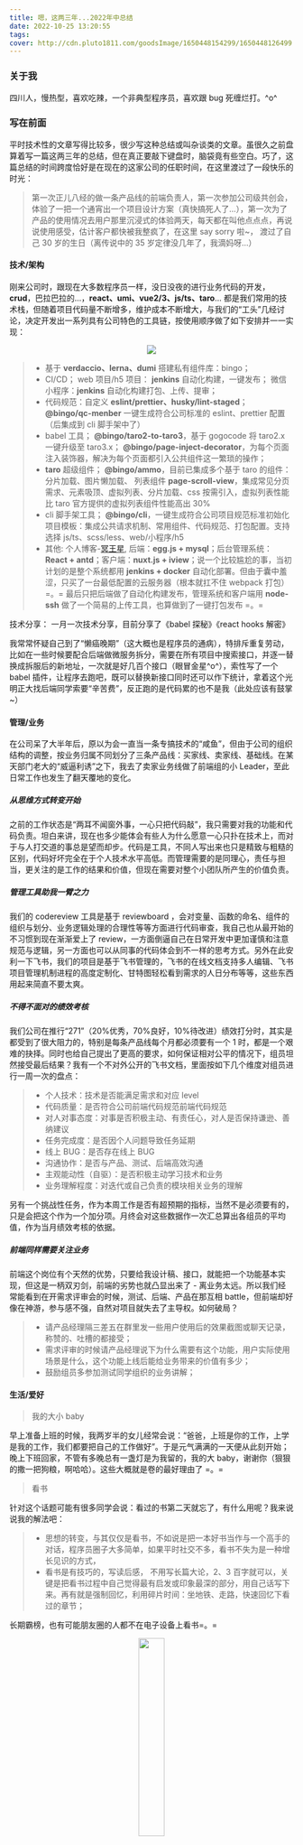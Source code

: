 ```yaml
---
title: 嗯，这两三年...2022年中总结
date: 2022-10-25 13:20:55
tags:
cover: http://cdn.pluto1811.com/goodsImage/1650448154299/1650448126499.jpg
---
```


### 关于我

四川人，慢热型，喜欢吃辣，一个非典型程序员，喜欢跟 bug 死缠烂打。^o^

### 写在前面

平时技术性的文章写得比较多，很少写这种总结或叫杂谈类的文章。虽很久之前盘算着写一篇这两三年的总结，但在真正要敲下键盘时，脑袋竟有些空白。巧了，这篇总结的时间跨度恰好是在现在的这家公司的任职时间，在这里渡过了一段快乐的时光：

> 第一次正儿八经的做一条产品线的前端负责人，第一次参加公司级共创会，体验了一把一个通宵出一个项目设计方案（真快搞死人了...），第一次为了产品的使用情况去用户那里沉浸式的体验两天，每天都在叫他点点点，再说说使用感受，估计客户都快被我整疯了，在这里 say sorry 啦~， 渡过了自己 30 岁的生日（离传说中的 35 岁定律没几年了，我滴妈呀...）

#### 技术/架构

刚来公司时，跟现在大多数程序员一样，没日没夜的进行业务代码的开发，**crud**，巴拉巴拉的...，**react、umi、vue2/3、js/ts、taro**... 都是我们常用的技术栈，但随着项目代码量不断增多，维护成本不断增大，与我们的“工头”几经讨论，决定开发出一系列具有公司特色的工具链，按使用顺序做了如下安排并一一实现：

<center>
    <img src="http://cdn.pluto1811.com/forEditor/1651057765295/1651057748136.jpg" >
</center>

> - 基于 **verdaccio、lerna、dumi** 搭建私有组件库：bingo；
> - CI/CD；
>   web 项目/h5 项目： **jenkins** 自动化构建，一键发布；
>   微信小程序：**jenkins** 自动化构建打包、上传、提审；
> - 代码规范：自定义 **eslint/prettier、husky/lint-staged**；
>   **@bingo/qc-menber** 一键生成符合公司标准的 eslint、prettier 配置（后集成到 cli 脚手架中了）
> - babel 工具；
>   **@bingo/taro2-to-taro3**，基于 gogocode 将 taro2.x 一键升级至 taro3.x；
>   **@bingo/page-inject-decorator**，为每个页面注入装饰器，解决为每个页面都引入公共组件这一繁琐的操作；
> - **taro** 超级组件；
>   **@bingo/ammo**，目前已集成多个基于 taro 的组件：分片加载、图片懒加载、
>   列表组件 **page-scroll-view**，集成常见分页需求、元素吸顶、虚拟列表、分片加载、css 按需引入，虚拟列表性能比 taro 官方提供的虚拟列表组件性能高出 30%
> - cli 脚手架工具；
>   **@bingo/cli**，一键生成符合公司项目规范标准初始化项目模板：集成公共请求机制、常用组件、代码规范、打包配置。支持选择 js/ts、scss/less、web/小程序/h5
> - 其他:
>   个人博客-[冥王星](http://pluto1811.com/), 后端：**egg.js + mysql**；后台管理系统：**React + antd**；客户端：**nuxt.js + iview**；说一个比较尴尬的事，当初计划的是整个系统都用 **jenkins + docker** 自动化部署。但由于囊中羞涩，只买了一台最低配置的云服务器（根本就扛不住 webpack 打包）=。= 最后只把后端做了自动化构建发布，管理系统和客户端用 **node-ssh** 做了一个简易的上传工具，也算做到了一键打包发布 =。=

技术分享：
一月一次技术分享，目前分享了《babel 探秘》《react hooks 解密》

我常常怀疑自己到了“懒癌晚期”（这大概也是程序员的通病），特排斥重复劳动，比如在一些时候要配合后端做微服务拆分，需要在所有项目中搜索接口，并逐一替换成拆服后的新地址，一次就是好几百个接口（眼冒金星^o^），索性写了一个 babel 插件，让程序去跑吧，既可以替换新接口同时还可以作下统计，拿着这个光明正大找后端同学索要“辛苦费”，反正跑的是代码累的也不是我（此处应该有鼓掌~）

#### 管理/业务

在公司呆了大半年后，原以为会一直当一条专搞技术的“咸鱼”，但由于公司的组织结构的调整，按业务归属不同划分了三条产品线：买家线、卖家线、基础线。在某天部门老大的“威逼利诱”之下，我去了卖家业务线做了前端组的小 Leader，至此日常工作也发生了翻天覆地的变化。

##### 从思维方式转变开始

之前的工作状态是“两耳不闻窗外事，一心只把代码敲”，我只需要对我的功能和代码负责。坦白来讲，现在也多少能体会有些人为什么愿意一心只扑在技术上，而对于与人打交道的事总是望而却步。代码是工具，不同人写出来也只是精致与粗糙的区别，代码好坏完全在于个人技术水平高低。而管理需要的是同理心，责任与担当，更关注的是工作的结果和价值，但现在需要对整个小团队所产生的价值负责。

##### 管理工具助我一臂之力

我们的 codereview 工具是基于 reviewboard ，会对变量、函数的命名、组件的组织与划分、业务逻辑处理的合理性等等方面进行代码审查，我自己也从最开始的不习惯到现在渐渐爱上了 review，一方面倒逼自己在日常开发中更加谨慎和注意规范与逻辑，另一方面也可以从同事的代码体会到不一样的思考方式。另外在此安利一下飞书，我们的项目是基于飞书管理的，飞书的在线文档支持多人编辑、飞书项目管理机制进程的高度定制化、甘特图轻松看到需求的人日分布等等，这些东西用起来简直不要太爽。

##### 不得不面对的绩效考核

我们公司在推行“271”（20%优秀，70%良好，10%待改进）绩效打分时，其实是都受到了很大阻力的，特别是每条产品线每个月都必须要有一个 1 时，都是一个艰难的抉择。同时也给自己提出了更高的要求，如何保证相对公平的情况下，组员坦然接受最后结果？我有一个不对外公开的飞书文档，里面按如下几个维度对组员进行一周一次的盘点：

> - 个人技术：技术是否能满足需求和对应 level
> - 代码质量：是否符合公司前端代码规范前端代码规范
> - 对人对事态度：对事是否积极主动、有责任心，对人是否保持谦逊、善纳建议
> - 任务完成度：是否因个人问题导致任务延期
> - 线上 BUG：是否存在线上 BUG
> - 沟通协作：是否与产品、测试、后端高效沟通
> - 主观能动性（自驱）：是否积极主动学习技术和业务
> - 业务理解程度：对迭代或自己负责的模块相关业务的理解

另有一个挑战性任务，作为本周工作是否有超预期的指标，当然不是必须要有的，只是会把这个作为一个加分项。月终会对这些数据作一次汇总算出各组员的平均值，作为当月绩效考核的依据。

##### 前端同样需要关注业务

前端这个岗位有个天然的优势，只要给我设计稿、接口，就能把一个功能基本实现，但这是一柄双刃剑，前端的劣势也就凸显出来了 - 离业务太远。所以我们经常能看到在开需求评审会的时候，测试、后端、产品在那互相 battle，但前端却好像在神游，参与感不强，自然对项目就失去了主导权。如何破局？

> - 请产品经理隔三差五在群里发一些用户使用后的效果截图或聊天记录，称赞的、吐槽的都接受；
> - 需求评审的时候请产品经理说下为什么需要有这个功能，用户实际使用场景是什么，这个功能上线后能给业务带来的价值有多少；
> - 鼓励组员多参加测试同学组织的业务讲解；

#### 生活/爱好

> 我的大小 baby

早上准备上班的时候，我两岁半的女儿经常会说：“爸爸，上班是你的工作，上学是我的工作，我们都要把自己的工作做好”。于是元气满满的一天便从此刻开始；
晚上下班回家，不管有多晚总有一盏灯是为我留的，我的大 baby，谢谢你（狠狠的撒一把狗粮，啊哈哈）。这些大概就是卷的最好理由了 =。=

> 看书

针对这个话题可能有很多同学会说：看过的书第二天就忘了，有什么用呢？我来说说我的解法吧：

> - 思想的转变，与其仅仅是看书，不如说是把一本好书当作与一个高手的对话，程序员圈子大多简单，如果平时社交不多，看书不失为是一种增长见识的方式，
> - 看书是有技巧的，写读后感， 不用写长篇大论，2、3 百字就可以，关键是把看书过程中自己觉得最有启发或印象最深的部分，用自己话写下来。再有就是强制回忆，利用碎片时间：坐地铁、走路，快速回忆下看过的章节；

长期霸榜，也有可能朋友圈的人都不在电子设备上看书=。=

<center>
    <img src="http://cdn.pluto1811.com/WechatIMG50.jpeg#pic_center" width="30%">
</center>

#### 投资理财

俗话说你不理财，财不理你；目前为止我觉得最后悔的事就是理财意识觉醒得太迟了。刚参加工作那会儿，消费没节制，基本都是月光，真正要用钱的时候，也只能是心有余而力不足。

**理财的初级：**

> -记账、强制存储；

我说存钱会上瘾你相信吗？养成先结余再消费的习惯，可以有一个自己的小金库，每个月固定存一点，这种方式注定是一个漫长的过程，但本质是要我们养成储蓄的习惯，当有消费欲望时，能想到这钱我存了好久啊 ^o^，学会延迟满足；

**理财进阶：**

> -基金/股票

这里记住一定是闲钱投资，切勿融资加杠杆，那不是普通人玩的。有人一听到基金/股票，就认为是不务正业或者是在赌博。确实，投资是一件专业性非常强的事，需要学习的东西非常多，常常听人说的“七亏二平一赚”是真实存在的。既然投资这么可怕，那我这里为什么还要建议去尝试呢？第一、在投资过程中，不可避免的要去学习一些经济、金融等等方面的知识，这对我们了解日常经济常识大有裨益；第二、能懂公司股权结构有助于我们在某天技术入股或合伙创业时了解股权的分配状况。市场有风险，入市需谨慎，那么作为普通人应该如何选择投资工具呢？ 推荐一个懒人投资方法：定投指数基金，既然采用定投的方式，那么就是一种以时间换空间、赚取市场平均收益的理财方式，忽略市场的短期波动，切记：止盈不止损。

#### 写在最后

而立之年，依然需要保持对技术的热爱，同样也希望尝试不同的领域，以此来拓宽自己的边界。这些年最大的收获是冲动之前，先冷静十秒；
"35 岁中年危机"这个问题也会困扰我，但这反而会让我常常自省，尝试找到并发掘自己的不可替代性。平衡工作和家庭，是一种重要的生活能力， 学会与自己和解，承认自己的普通与不完美未尝不是一种成熟的表现，可以很笨，可以走得很慢，但绝不能停下脚步
前端老鸟 祝自己出走半生归来仍是少年。
